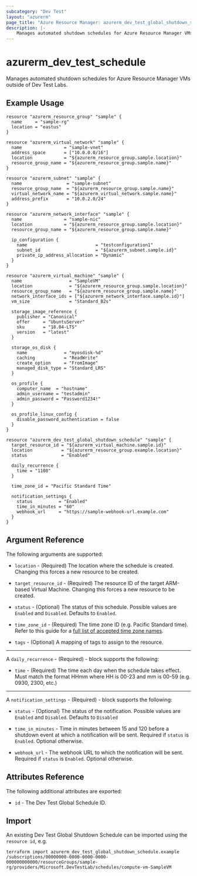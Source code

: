 ```yaml
---
subcategory: "Dev Test"
layout: "azurerm"
page_title: "Azure Resource Manager: azurerm_dev_test_global_shutdown_schedule"
description: |-
    Manages automated shutdown schedules for Azure Resource Manager VMs outside of Dev Test Labs.
---
```


# azurerm_dev_test_schedule

Manages automated shutdown schedules for Azure Resource Manager VMs outside of Dev Test Labs.

## Example Usage

```hcl
resource "azurerm_resource_group" "sample" {
  name     = "sample-rg"
  location = "eastus"
}

resource "azurerm_virtual_network" "sample" {
  name                = "sample-vnet"
  address_space       = ["10.0.0.0/16"]
  location            = "${azurerm_resource_group.sample.location}"
  resource_group_name = "${azurerm_resource_group.sample.name}"
}
  
resource "azurerm_subnet" "sample" {
  name                 = "sample-subnet"
  resource_group_name  = "${azurerm_resource_group.sample.name}"
  virtual_network_name = "${azurerm_virtual_network.sample.name}"
  address_prefix       = "10.0.2.0/24"
}

resource "azurerm_network_interface" "sample" {
  name                = "sample-nic"
  location            = "${azurerm_resource_group.sample.location}"
  resource_group_name = "${azurerm_resource_group.sample.name}"

  ip_configuration {
    name                          = "testconfiguration1"
    subnet_id                     = "${azurerm_subnet.sample.id}"
    private_ip_address_allocation = "Dynamic"
  }
}

resource "azurerm_virtual_machine" "sample" {
  name                  = "SampleVM"
  location              = "${azurerm_resource_group.sample.location}"
  resource_group_name   = "${azurerm_resource_group.sample.name}"
  network_interface_ids = ["${azurerm_network_interface.sample.id}"]
  vm_size               = "Standard_B2s"

  storage_image_reference {
    publisher = "Canonical"
    offer     = "UbuntuServer"
    sku       = "18.04-LTS"
    version   = "latest"
  }

  storage_os_disk {
    name              = "myosdisk-%d"
    caching           = "ReadWrite"
    create_option     = "FromImage"
    managed_disk_type = "Standard_LRS"
  }

  os_profile {
    computer_name  = "hostname"
    admin_username = "testadmin"
    admin_password = "Password1234!"
  }

  os_profile_linux_config {
    disable_password_authentication = false
  }
}

resource "azurerm_dev_test_global_shutdown_schedule" "sample" {
  target_resource_id = "${azurerm_virtual_machine.sample.id}"
  location           = "${azurerm_resource_group.example.location}"
  status             = "Enabled"

  daily_recurrence {
    time = "1100"
  }

  time_zone_id = "Pacific Standard Time"

  notification_settings {
    status          = "Enabled"
    time_in_minutes = "60"
    webhook_url     = "https://sample-webhook-url.example.com"
  }
}

```

## Argument Reference

The following arguments are supported:

* `location` - (Required) The location where the schedule is created. Changing this forces a new resource to be created.

* `target_resource_id` - (Required) The resource ID of the target ARM-based Virtual Machine. Changing this forces a new resource to be created.

* `status` - (Optional) The status of this schedule. Possible values are `Enabled` and `Disabled`. Defaults to `Enabled`.

* `time_zone_id` - (Required) The time zone ID (e.g. Pacific Standard time). Refer to this guide for a [full list of accepted time zone names](https://jackstromberg.com/2017/01/list-of-time-zones-consumed-by-azure/).

* `tags` - (Optional) A mapping of tags to assign to the resource.

---

A `daily_recurrence` - (Required) - block supports the following:

* `time` - (Required) The time each day when the schedule takes effect. Must match the format HHmm where HH is 00-23 and mm is 00-59 (e.g. 0930, 2300, etc.)

---

A `notification_settings` - (Required)  - block supports the following:

* `status` - (Optional) The status of the notification. Possible values are `Enabled` and `Disabled`. Defaults to `Disabled`

* `time_in_minutes` - Time in minutes between 15 and 120 before a shutdown event at which a notification will be sent. Required if `status` is `Enabled`. Optional otherwise.

* `webhook_url` - The webhook URL to which the notification will be sent. Required if `status` is `Enabled`. Optional otherwise.

## Attributes Reference

The following additional attributes are exported:

* `id` - The Dev Test Global Schedule ID.

## Import

An existing Dev Test Global Shutdown Schedule can be imported using the `resource id`, e.g.

```shell
terraform import azurerm_dev_test_global_shutdown_schedule.example /subscriptions/00000000-0000-0000-0000-000000000000/resourceGroups/sample-rg/providers/Microsoft.DevTestLab/schedules/compute-vm-SampleVM
```
